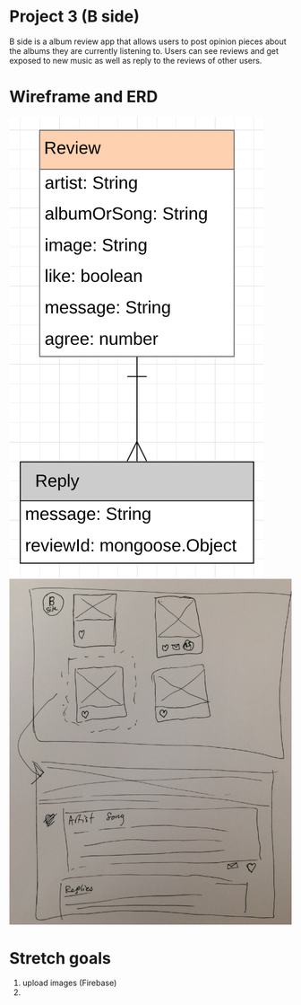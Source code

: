 # Project 3 (B side)
B side is a album review app that allows users to post opinion pieces about the albums they are currently listening to. Users can see reviews and get exposed to new music as well as reply to the reviews of other users.

# Wireframe and ERD
![ERD](/images/ERD.png)
![wireframe](/images/P3-wireframe.jpg)

# Stretch goals
1. upload images (Firebase)
1. 